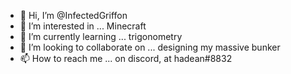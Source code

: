 - 👋 Hi, I’m @InfectedGriffon
- 👀 I’m interested in ... Minecraft
- 🌱 I’m currently learning ... trigonometry
- 💞️ I’m looking to collaborate on ... designing my massive bunker
- 📫 How to reach me ... on discord, at hadean#8832

<!---
InfectedGriffon/InfectedGriffon is a ✨ special ✨ repository because its `README.md` (this file) appears on your GitHub profile.
You can click the Preview link to take a look at your changes.
--->
